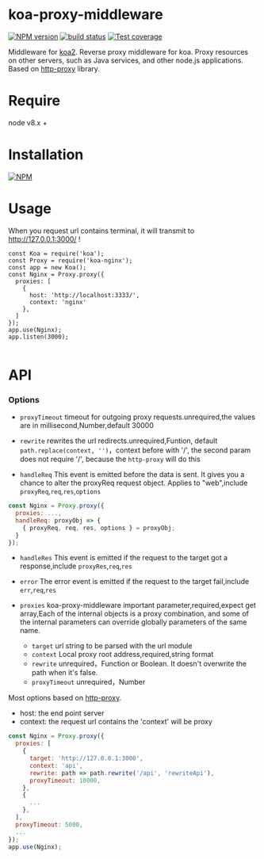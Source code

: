 # koa-proxy-middleware

[![NPM version][npm-image]][npm-url]
[![build status][travis-image]][travis-url]
[![Test coverage][codecov-image]][codecov-url]

[npm-image]: https://img.shields.io/npm/v/koa-proxy-middleware.svg?style=flat-square
[npm-url]: https://npmjs.org/package/koa-proxy-middleware
[travis-image]: https://img.shields.io/travis/Mayness/koa-proxy-middleware.svg
[travis-url]: https://travis-ci.org/Mayness/koa-proxy-middleware
[codecov-image]: https://img.shields.io/codecov/c/github/Mayness/koa-proxy-middleware.svg?style=flat-square
[codecov-url]: https://codecov.io/github/Mayness/koa-proxy-middleware?branch=master

Middleware for [koa2](https://github.com/koajs/koa). Reverse proxy middleware for koa. Proxy resources on other servers, such as Java services, and other node.js applications. Based on [http-proxy](https://github.com/nodejitsu/node-http-proxy) library.

# Require

node v8.x +

# Installation

[![NPM](https://nodei.co/npm/koa-proxy-middleware.png?downloads=true&downloadRank=true&stars=true)](https://nodei.co/npm/koa-proxy-middleware/)

# Usage
When you request url contains terminal, it will transmit to http://127.0.0.1:3000/ !

```
const Koa = require('koa');
const Proxy = require('koa-nginx');
const app = new Koa();
const Nginx = Proxy.proxy({
  proxies: [
    {
      host: 'http://localhost:3333/',
      context: 'nginx'
    },
  ]
});
app.use(Nginx);
app.listen(3000);
    
```
# API
### Options

- `proxyTimeout`
timeout for outgoing proxy requests.unrequired,the values are in millisecond,Number,default 30000

- `rewrite`
rewrites the url redirects.unrequired,Funtion, default `path.replace(context, '')`，context before with '/', the second param does not require '/', because the `http-proxy` will do this

- `handleReq`
This event is emitted before the data is sent. It gives you a chance to alter the proxyReq request object. Applies to "web",include `proxyReq`,`req`,`res`,`options`
```js
const Nginx = Proxy.proxy({
  proxies: ...,
  handleReq: proxyObj => {
    { proxyReq, req, res, options } = proxyObj;
  }
});
```

- `handleRes`
This event is emitted if the request to the target got a response,include `proxyRes`,`req`,`res`

- `error`
The error event is emitted if the request to the target fail,include `err`,`req`,`res`

- `proxies`
koa-proxy-middleware important parameter,required,expect get array,Each of the internal objects is a proxy combination, and some of the internal parameters can override globally parameters of the same name.
  * `target` url string to be parsed with the url module
  * `context` Local proxy root address,required,string format
  * `rewrite` unrequired，Function or Boolean. It doesn't overwrite the path when it's false.
  * `proxyTimeout` unrequired，Number

Most options based on [http-proxy](https://github.com/nodejitsu/node-http-proxy). 
* host: the end point server
* context: the request url contains the 'context' will be proxy

```js
const Nginx = Proxy.proxy({
  proxies: [
    {
      target: 'http://127.0.0.1:3000',
      context: 'api',
      rewrite: path => path.rewrite('/api', 'rewriteApi'),
      proxyTimeout: 10000,
    },
    {
      ...
    },
  ],
  proxyTimeout: 5000,
  ...
});
app.use(Nginx);
```
